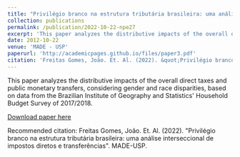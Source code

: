 ```yaml
---
title: "Privilégio branco na estrutura tributária brasileira: uma análise interseccional de impostos diretos e transferências"
collection: publications
permalink: /publication/2022-10-22-npe27
excerpt: 'This paper analyzes the distributive impacts of the overall direct taxes and public monetary transfers, considering gender and race disparities, based on data from the Brazilian Institute of Geography and Statistics' Household Budget Survey of 2017/2018.'
date: 2012-10-22
venue: 'MADE - USP'
paperurl: 'http://academicpages.github.io/files/paper3.pdf'
citation: 'Freitas Gomes, João. Et. Al. (2022). &quot;Privilégio branco na estrutura tributária brasileira: uma análise interseccional de impostos diretos e transferências.&quot;'
---
```

This paper analyzes the distributive impacts of the overall direct taxes and public monetary transfers, considering gender and race disparities, based on data from the Brazilian Institute of Geography and Statistics' Household Budget Survey of 2017/2018.

[Download paper here](https://madeusp.com.br/wp-content/uploads/2022/11/npe_27_made-3.pdf')

Recommended citation: Freitas Gomes, João. Et. Al. (2022). "Privilégio branco na estrutura tributária brasileira: uma análise interseccional de impostos diretos e transferências". MADE-USP.